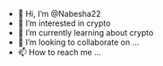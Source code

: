 - 👋 Hi, I’m @Nabesha22
- 👀 I’m interested in crypto
- 🌱 I’m currently learning about crypto
- 💞️ I’m looking to collaborate on ...
- 📫 How to reach me ...

<!---
Nabesha22/Nabesha22 is a ✨ special ✨ repository because its `README.md` (this file) appears on your GitHub profile.
You can click the Preview link to take a look at your changes.
--->
